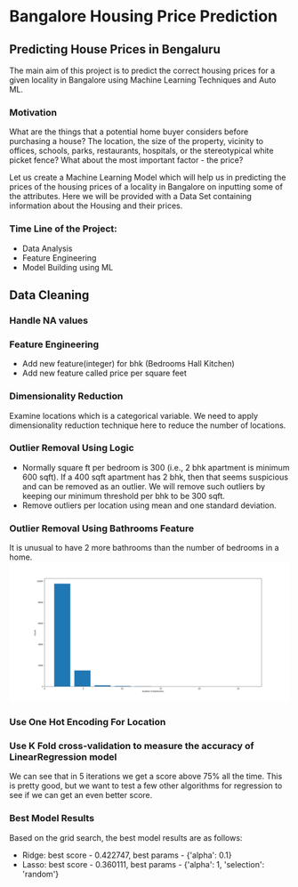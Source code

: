 # Bangalore Housing Price Prediction

## Predicting House Prices in Bengaluru

The main aim of this project is to predict the correct housing prices for a given locality in Bangalore using Machine Learning Techniques and Auto ML.

### Motivation

What are the things that a potential home buyer considers before purchasing a house? The location, the size of the property, vicinity to offices, schools, parks, restaurants, hospitals, or the stereotypical white picket fence? What about the most important factor - the price?

Let us create a Machine Learning Model which will help us in predicting the prices of the housing prices of a locality in Bangalore on inputting some of the attributes. Here we will be provided with a Data Set containing information about the Housing and their prices.

### Time Line of the Project:

- Data Analysis
- Feature Engineering
- Model Building using ML

## Data Cleaning

### Handle NA values

### Feature Engineering

- Add new feature(integer) for bhk (Bedrooms Hall Kitchen)
- Add new feature called price per square feet

### Dimensionality Reduction

Examine locations which is a categorical variable. We need to apply dimensionality reduction technique here to reduce the number of locations.

### Outlier Removal Using Logic

- Normally square ft per bedroom is 300 (i.e., 2 bhk apartment is minimum 600 sqft). If a 400 sqft apartment has 2 bhk, then that seems suspicious and can be removed as an outlier. We will remove such outliers by keeping our minimum threshold per bhk to be 300 sqft.
- Remove outliers per location using mean and one standard deviation.

### Outlier Removal Using Bathrooms Feature

It is unusual to have 2 more bathrooms than the number of bedrooms in a home.
![plot](reports/visualization/No_Bathroom_plot.png)


### Use One Hot Encoding For Location

### Use K Fold cross-validation to measure the accuracy of LinearRegression model

We can see that in 5 iterations we get a score above 75% all the time. This is pretty good, but we want to test a few other algorithms for regression to see if we can get an even better score.

### Best Model Results

Based on the grid search, the best model results are as follows:

- Ridge: best score - 0.422747, best params - {'alpha': 0.1}
- Lasso: best score - 0.360111, best params - {'alpha': 1, 'selection': 'random'}

